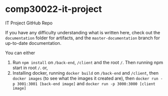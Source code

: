# comp30022-it-project
IT Project GitHub Repo

If you have any difficulty understanding what is written here, check out the `documentation` folder for artifacts, and the `master-documentation` branch for up-to-date documentation.

You can either
1. Run `npm install` on `/back-end`, `/client` and the root `/`. Then running npm start in root `/`. or,
2. Installing docker, running `docker build` on `/back-end` and `/client`, then `docker images` (to see what the images it created are), then `docker run -p 3001:3001 [back-end image]` and `docker run -p 3000:3000 [client image]`
